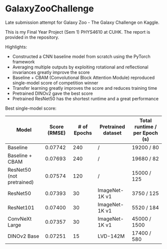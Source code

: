 # GalaxyZooChallenge
Late submission attempt for Galaxy Zoo - The Galaxy Challenge on Kaggle.

This is my Final Year Project (Sem 1) PHYS4610 at CUHK. The report is provided in the repository.

Highlights:
* Constructed a CNN baseline model from scratch using the PyTorch framework
* Averaging multiple outputs by exploiting rotational and reflectional invariances greatly improve the score
* Baseline + CBAM (Convolutional Block Attention Module) reproduced single-model score of competition winner
* Transfer learning greatly improves the score and reduces training time
* Pretrained DINOv2 gave the best score
* Pretrained ResNet50 has the shortest runtime and a great performance

Best single-model score:

| Model            | Score (RMSE)    | # of Epochs | Pretrained dataset | Total runtime / per Epoch (s) |
|------------------|----------|-------------|--------------------|-------------------------------|
| Baseline         | 0.07742  | 240         | /                  | 19200 / 80                    |
| Baseline + CBAM  | 0.07693  | 240         | /                  | 19680 / 82                    |
| ResNet50 (not pretrained)        | 0.07574  | 120         | /                  | 15000 / 125                   |
| ResNet50         | 0.07393  | 30          | ImageNet-1K v1     | 3750 / 125                    |
| ResNet101        | 0.07400  | 30          | ImageNet-1K v1     | 5520 / 184                    |
| ConvNeXt Large   | 0.07357  | 30          | ImageNet-1K v1     | 45000 / 1500                  |
| DINOv2 Base      | 0.07251  | 15          | LVD-142M           | 17400 / 580                   |
